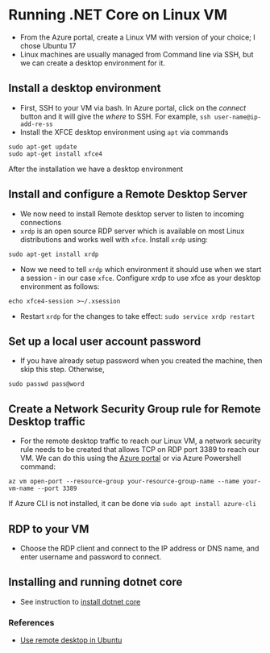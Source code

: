 # Running .NET Core on Linux VM

- From the Azure portal, create a Linux VM with version of your choice; I chose Ubuntu 17
- Linux machines are usually managed from Command line via SSH, but we can create a desktop environment for it. 

## Install a desktop environment
- First, SSH to your VM via bash. 
In Azure portal, click on the *connect* button and it will give the *where* to SSH. For example, `ssh user-name@ip-add-re-ss`  
- Install the XFCE desktop environment using `apt` via commands
```
sudo apt-get update
sudo apt-get install xfce4
```
After the installation we have a desktop environment

## Install and configure a Remote Desktop Server 
- We now need to install Remote desktop server to listen to incoming connections
- `xrdp` is an open source RDP server which is available on most Linux distributions and works well with `xfce`. Install `xrdp` using: 
```
sudo apt-get install xrdp
```
- Now we need to tell `xrdp` which environment it should use when we start a session - in our case `xfce`. Configure xrdp to use xfce as your desktop environment as follows:
```
echo xfce4-session >~/.xsession
```
- Restart `xrdp` for the changes to take effect: `sudo service xrdp restart`

## Set up a local user account password
- If you have already setup password when you created the machine, then skip this step. Otherwise,
```
sudo passwd pass@word
```

## Create a Network Security Group rule for Remote Desktop traffic
- For the remote desktop traffic to reach our Linux VM, a network security rule needs to be created that allows TCP on RDP port 3389 to reach our VM. We can do this using the [Azure portal](https://docs.microsoft.com/en-us/azure/virtual-machines/windows/nsg-quickstart-portal?toc=%2fazure%2fvirtual-machines%2flinux%2ftoc.json) or via Azure Powershell command: 
```
az vm open-port --resource-group your-resource-group-name --name your-vm-name --port 3389
```
If Azure CLI is not installed, it can be done via `sudo apt install azure-cli`

## RDP to your VM
- Choose the RDP client and connect to the IP address or DNS name, and enter username and password to connect.

## Installing and running dotnet core
- See instruction to [install dotnet core](https://www.microsoft.com/net/learn/get-started/linux/ubuntu17-10)

### References
- [Use remote desktop in Ubuntu](https://docs.microsoft.com/en-us/azure/virtual-machines/linux/use-remote-desktop)